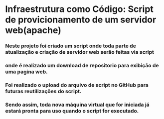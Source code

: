 # Infraestrutura como Código: Script de provicionamento de um servidor web(apache)

### Neste projeto foi criado um script onde toda parte de atualização e criação de servidor web serão feitas via script
### onde é realizado um download de repositorio para exibição de uma pagina web.
### Foi realizado o upload do arquivo de script no GitHub para futuras reutilizações do script.
### Sendo assim, toda nova máquina virtual que for iniciada já estará pronta para uso quando o script for executado. 
